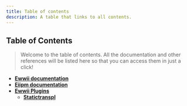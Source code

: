 ```yaml
---
title: Table of contents
description: A table that links to all contents.
---
```


## Table of Contents

> Welcome to the table of contents. All the documentation and other references will be listed here so that you can access them in just a click!

- **[Ewwii documentation](https://ewwii-sh.github.io/ewwii)**
- **[Eiipm documentation](https://ewwii-sh.github.io/eiipm)**
- **[Ewwii Plugins](https://ewwii-sh.github.io/plugins)**
  - **[Statictranspl](https://ewwii-sh.github.io/statictranspl)**
